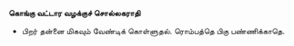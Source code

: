 **கொங்கு வட்டார வழக்குச் சொல்லகராதி**
- பிறர் தன்னை மிகவும் வேண்டிக் கொள்ளுதல். ரொம்பத்தெ பிகு பண்ணிக்காதெ.

